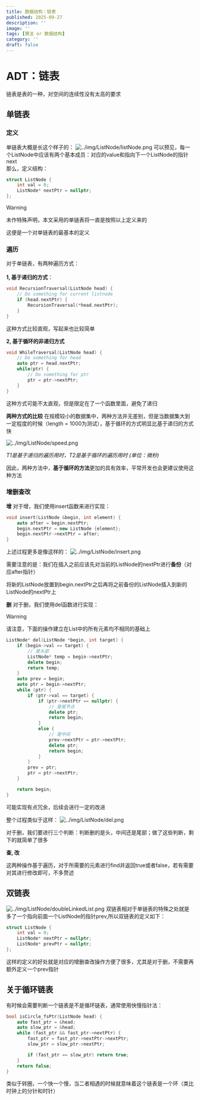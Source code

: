 ```yaml
---
title: 数据结构：链表
published: 2025-09-27
description: ''
image: ''
tags: [算法 or 数据结构]
category: ''
draft: false
---
```


# ADT：链表
链表是表的一种，对空间的连续性没有太高的要求 
## 单链表
### 定义
单链表大概是长这个样子的：
![../img/ListNode/listNode.png](../img/ListNode/listNode.png)
可以预见，每一个ListNode中应该有两个基本成员：对应的value和指向下一个ListNode的指针next\
那么，定义结构：
```cpp
struct ListNode {
    int val = 0;
    ListNode* nextPtr = nullptr;
};
```
> [!WARNING]
> 未作特殊声明，本文采用的单链表将一直是按照以上定义来的
> 
这便是一个对单链表的最基本的定义
### 遍历
对于单链表，有两种遍历方式：
\
\
**1, 基于递归的方式**：
```cpp
void RecursionTraversal(ListNode head) {
    // Do something for current listnode
    if (head.nextPtr) {
        RecursionTraversal(*head.nextPtr);
    }
}
```
这种方式比较直观，写起来也比较简单 

**2, 基于循环的非递归方式**
```cpp
void WhileTraversal(ListNode head) {
    // Do something for head
    auto ptr = head.nextPtr;
    while(ptr) {
        // Do something for ptr
        ptr = ptr->nextPtr;
    }
}
```
这种方式可能不太直观，但是限定在了一个函数里面，避免了递归

**两种方式的比较**
在规模较小的数据集中，两种方法并无差别，但是当数据集大到一定程度的时候（length = 1000为测试），基于循环的方式明显比基于递归的方式快

![../img/ListNode/speed.png](../img/ListNode/speed.png)

*T1是基于递归的遍历用时，T2是基于循环的遍历用时 (单位：微秒)*

因此，两种方法中，**基于循环的方法**更加的具有效率，平常开发也会更建议使用这种方法

### 增删查改

**增**
对于增，我们使用insert函数来进行实现：
```cpp
void insert(ListNode &begin, int element) {
    auto after = begin.nextPtr;
    begin.nextPtr = new ListNode {element};
    begin.nextPtr->nextPtr = after;
}
```
上述过程更多是像这样的：
![../img/ListNode/insert.png](../img/ListNode/insert.png)

需要注意的是：我们在插入之前应该先对当前的ListNode的nextPtr进行**备份**（对应after指针）

将新的ListNode放置到begin.nextPtr之后再将之前备份的ListNode插入到新的ListNode的nextPtr上

**删**
对于删，我们使用del函数进行实现：
> [!WARNING]
> 请注意，下面的操作建立在List中的所有元素均不相同的基础上
```cpp
ListNode* del(ListNode *begin, int target) {
    if (begin->val == target) {
        // 是头部
        ListNode* temp = begin->nextPtr;
        delete begin;
        return temp;
    }
    auto prev = begin;
    auto ptr = begin->nextPtr;
    while (ptr) {
        if (ptr->val == target) {
            if (ptr->nextPtr == nullptr) {
                // 是尾节点
                delete ptr;
                return begin;
            }
            else {
                // 是中间
                prev->nextPtr = ptr->nextPtr;
                delete ptr;
                return begin;
            }
        }
        prev = ptr;
        ptr = ptr->nextPtr;
    }

    return begin;
}
```
可能实现有点冗余，后续会进行一定的改进

整个过程类似于这样：
![../img/ListNode/del.png](../img/ListNode/del.png)

对于删，我们要进行三个判断：判断删的是头，中间还是尾部；做了这些判断，剩下的就简单了很多

**查, 改**

这两种操作基于遍历，对于所需要的元素进行find并返回true或者false，若有需要对其进行修改即可，不多赘述

## 双链表
![../img/ListNode/doubleLinkedList.png](../img/ListNode/doubleLinkedList.png)
双链表相对于单链表的特殊之处就是多了一个指向前面一个ListNode的指针prev,所以双链表的定义如下：
```cpp
struct ListNode {
    int val = 0;
    ListNode* nextPtr = nullptr;
    ListNode* prevPtr = nullptr;
};
```
这样的定义的好处就是对应的增删查改操作方便了很多，尤其是对于删，不需要再额外定义一个prev指针

## 关于循环链表
有时候会需要判断一个链表是不是循环链表，通常使用快慢指针法：
```cpp
bool isCircle_fsPtr(ListNode head) {
    auto fast_ptr = &head;
    auto slow_ptr = &head;
    while (fast_ptr && fast_ptr->nextPtr) {
        fast_ptr = fast_ptr->nextPtr->nextPtr;
        slow_ptr = slow_ptr->nextPtr;

        if (fast_ptr == slow_ptr) return true;
    }
    return false;
}
```
类似于转圈，一个快一个慢，当二者相遇的时候就意味着这个链表是一个环（类比时钟上的分针和时针）